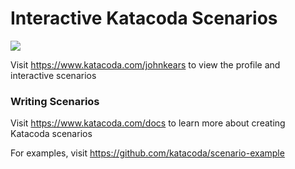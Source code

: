 # Interactive Katacoda Scenarios

[![](http://shields.katacoda.com/katacoda/johnkears/count.svg)](https://www.katacoda.com/johnkears "Get your profile on Katacoda.com")

Visit https://www.katacoda.com/johnkears to view the profile and interactive scenarios

### Writing Scenarios
Visit https://www.katacoda.com/docs to learn more about creating Katacoda scenarios

For examples, visit https://github.com/katacoda/scenario-example

